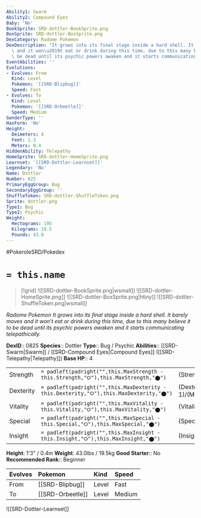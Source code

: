 ```yaml
---
Ability1: Swarm
Ability2: Compound Eyes
Baby: 'No'
BookSprite: SRD-dottler-BookSprite.png
BoxSprite: SRD-dottler-BoxSprite.png
DexCategory: Radome Pokemon
DexDescription: "It grows into its final stage inside a hard shell. It barely moves\
  \ and it won\u2019t eat or drink during this time, due to this many believe it to\
  \ be dead until its psychic powers awaken and it starts communicating telepathically."
EventAbilities: ''
Evolutions:
- Evolves: From
  Kind: Level
  Pokemon: '[[SRD-Blipbug]]'
  Speed: Fast
- Evolves: To
  Kind: Level
  Pokemon: '[[SRD-Orbeetle]]'
  Speed: Medium
GenderType: ''
HasForm: 'No'
Height:
  Deimeters: 4
  Feet: 1.3
  Meters: 0.4
HiddenAbility: Telepathy
HomeSprite: SRD-dottler-HomeSprite.png
Learnset: '[[SRD-Dottler-Learnset]]'
Legendary: 'No'
Name: Dottler
Number: 825
PrimaryEggGroup: Bug
SecondaryEggGroup: ''
ShuffleToken: SRD-dottler-ShuffleToken.png
Sprite: dottler.png
Type1: Bug
Type2: Psychic
Weight:
  Hectograms: 195
  Kilograms: 19.5
  Pounds: 43.0
---
```


#PokeroleSRD/Pokedex

# `= this.name`

> [!grid]
> ![[SRD-dottler-BookSprite.png|wsmall]]
> ![[SRD-dottler-HomeSprite.png]]
> ![[SRD-dottler-BoxSprite.png|htiny]]
> ![[SRD-dottler-ShuffleToken.png|wsmall]]


*Radome Pokemon*
*It grows into its final stage inside a hard shell. It barely moves and it won’t eat or drink during this time, due to this many believe it to be dead until its psychic powers awaken and it starts communicating telepathically.*

**DexID**:: 0825
**Species**:: Dottler
**Type**:: Bug / Psychic
**Abilities**:: [[SRD-Swarm|Swarm]] / [[SRD-Compound Eyes|Compound Eyes]] ([[SRD-Telepathy|Telepathy]])
**Base HP**:: 4

|           |                                                                                        |                                          |
| --------- | -------------------------------------------------------------------------------------- | ---------------------------------------- |
| Strength  | `= padleft(padright("",this.MaxStrength - this.Strength,"⭘"),this.MaxStrength,"⬤")`    | (Strength::1)/(MaxStrength::3)   |
| Dexterity | `= padleft(padright("",this.MaxDexterity - this.Dexterity,"⭘"),this.MaxDexterity,"⬤")` | (Dexterity:: 1)/(MaxDexterity::2) |
| Vitality  | `= padleft(padright("",this.MaxVitality - this.Vitality,"⭘"),this.MaxVitality,"⬤")`    | (Vitality::2)/(MaxVitality::5)   |
| Special   | `= padleft(padright("",this.MaxSpecial - this.Special,"⭘"),this.MaxSpecial,"⬤")`       | (Special::2)/(MaxSpecial::4)     |
| Insight   | `= padleft(padright("",this.MaxInsight - this.Insight,"⭘"),this.MaxInsight,"⬤")`       | (Insight::2)/(MaxInsight::5)     |

**Height**: 1'3" / 0.4m
**Weight**: 43.0lbs / 19.5kg
**Good Starter**:: No
**Recommended Rank**:: Beginner

| Evolves   | Pokemon          | Kind   | Speed   |
|:----------|:-----------------|:-------|:--------|
| From      | [[SRD-Blipbug]]  | Level  | Fast    |
| To        | [[SRD-Orbeetle]] | Level  | Medium  |

![[SRD-Dottler-Learnset]]
